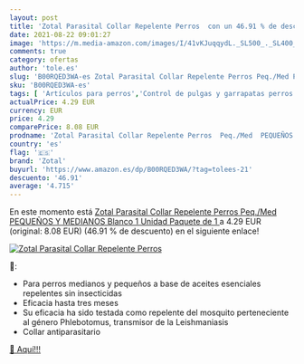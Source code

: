 ```yaml
---
layout: post
title: 'Zotal Parasital Collar Repelente Perros  con un 46.91 % de descuento'
date: 2021-08-22 09:01:27
image: 'https://m.media-amazon.com/images/I/41vKJuqqydL._SL500_._SL400_.jpg'
comments: true
category: ofertas
author: 'tole.es'
slug: 'B00RQED3WA-es Zotal Parasital Collar Repelente Perros Peq./Med PEQUEÑOS...'
sku: 'B00RQED3WA-es'
tags: [ 'Artículos para perros','Control de pulgas y garrapatas perros','Productos para mascotas','collar','zotal', ]
actualPrice: 4.29 EUR
currency: EUR
price: 4.29
comparePrice: 8.08 EUR
prodname: 'Zotal Parasital Collar Repelente Perros  Peq./Med  PEQUEÑOS Y MEDIANOS  Blanco  1 Unidad  Paquete de 1 '
country: 'es'
flag: '🇪🇸'
brand: 'Zotal'
buyurl: 'https://www.amazon.es/dp/B00RQED3WA/?tag=tolees-21'
descuento: '46.91'
average: '4.715'
---
```


En este momento está [Zotal Parasital Collar Repelente Perros  Peq./Med  PEQUEÑOS Y MEDIANOS  Blanco  1 Unidad  Paquete de 1 ](https://www.amazon.es/dp/B00RQED3WA/?tag=tolees-21) a 4.29 EUR (original: 8.08 EUR) (46.91 %  de descuento) en el siguiente enlace!

[![Zotal Parasital Collar Repelente Perros ](https://m.media-amazon.com/images/I/41vKJuqqydL._SL500_._SL400_.jpg)](https://www.amazon.es/dp/B00RQED3WA/?tag=tolees-21)

🔎:

- Para perros medianos y pequeños a base de aceites esenciales repelentes sin insecticidas
- Eficacia hasta tres meses
- Su eficacia ha sido testada como repelente del mosquito perteneciente al género Phlebotomus, transmisor de la Leishmaniasis
- Collar antiparasitario

[🛒 Aquí!!!](https://www.amazon.es/dp/B00RQED3WA/?tag=tolees-21)
